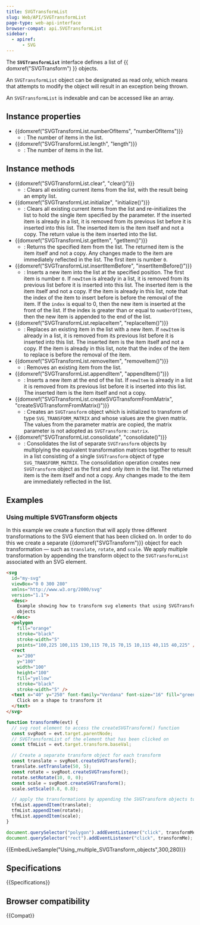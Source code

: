 ```yaml
---
title: SVGTransformList
slug: Web/API/SVGTransformList
page-type: web-api-interface
browser-compat: api.SVGTransformList
sidebar:
  - apiref:
      - SVG
---
```


The **`SVGTransformList`** interface defines a list of {{ domxref("SVGTransform") }} objects.

An `SVGTransformList` object can be designated as read only, which means that attempts to modify the object will result in an exception being thrown.

An `SVGTransformList` is indexable and can be accessed like an array.

## Instance properties

- {{domxref("SVGTransformList.numberOfItems", "numberOfItems")}}
  - : The number of items in the list.
- {{domxref("SVGTransformList.length", "length")}}
  - : The number of items in the list.

## Instance methods

- {{domxref("SVGTransformList.clear", "clear()")}}
  - : Clears all existing current items from the list, with the result being an empty list.
- {{domxref("SVGTransformList.initialize", "initialize()")}}
  - : Clears all existing current items from the list and re-initializes the list to hold the single item specified by the parameter. If the inserted item is already in a list, it is removed from its previous list before it is inserted into this list. The inserted item is the item itself and not a copy. The return value is the item inserted into the list.
- {{domxref("SVGTransformList.getItem", "getItem()")}}
  - : Returns the specified item from the list. The returned item is the item itself and not a copy. Any changes made to the item are immediately reflected in the list. The first item is number `0`.
- {{domxref("SVGTransformList.insertItemBefore", "insertItemBefore()")}}
  - : Inserts a new item into the list at the specified position. The first item is number `0`. If `newItem` is already in a list, it is removed from its previous list before it is inserted into this list. The inserted item is the item itself and not a copy. If the item is already in this list, note that the index of the item to insert before is before the removal of the item. If the `index` is equal to 0, then the new item is inserted at the front of the list. If the index is greater than or equal to `numberOfItems`, then the new item is appended to the end of the list.
- {{domxref("SVGTransformList.replaceItem", "replaceItem()")}}
  - : Replaces an existing item in the list with a new item. If `newItem` is already in a list, it is removed from its previous list before it is inserted into this list. The inserted item is the item itself and not a copy. If the item is already in this list, note that the index of the item to replace is before the removal of the item.
- {{domxref("SVGTransformList.removeItem", "removeItem()")}}
  - : Removes an existing item from the list.
- {{domxref("SVGTransformList.appendItem", "appendItem()")}}
  - : Inserts a new item at the end of the list. If `newItem` is already in a list it is removed from its previous list before it is inserted into this list. The inserted item is the item itself and not a copy.
- {{domxref("SVGTransformList.createSVGTransformFromMatrix", "createSVGTransformFromMatrix()")}}
  - : Creates an `SVGTransform` object which is initialized to transform of type `SVG_TRANSFORM_MATRIX` and whose values are the given matrix. The values from the parameter matrix are copied, the matrix parameter is not adopted as `SVGTransform::matrix`.
- {{domxref("SVGTransformList.consolidate", "consolidate()")}}
  - : Consolidates the list of separate `SVGTransform` objects by multiplying the equivalent transformation matrices together to result in a list consisting of a single `SVGTransform` object of type `SVG_TRANSFORM_MATRIX`. The consolidation operation creates new `SVGTransform` object as the first and only item in the list. The returned item is the item itself and not a copy. Any changes made to the item are immediately reflected in the list.

## Examples

### Using multiple SVGTransform objects

In this example we create a function that will apply three different transformations to the SVG element that has been clicked on. In order to do this we create a separate {{domxref("SVGTransform")}} object for each transformation — such as `translate`, `rotate`, and `scale`. We apply multiple transformation by appending the transform object to the `SVGTransformList` associated with an SVG element.

```html
<svg
  id="my-svg"
  viewBox="0 0 300 280"
  xmlns="http://www.w3.org/2000/svg"
  version="1.1">
  <desc>
    Example showing how to transform svg elements that using SVGTransform
    objects
  </desc>
  <polygon
    fill="orange"
    stroke="black"
    stroke-width="5"
    points="100,225 100,115 130,115 70,15 70,15 10,115 40,115 40,225" />
  <rect
    x="200"
    y="100"
    width="100"
    height="100"
    fill="yellow"
    stroke="black"
    stroke-width="5" />
  <text x="40" y="250" font-family="Verdana" font-size="16" fill="green">
    Click on a shape to transform it
  </text>
</svg>
```

```js
function transformMe(evt) {
  // svg root element to access the createSVGTransform() function
  const svgRoot = evt.target.parentNode;
  // SVGTransformList of the element that has been clicked on
  const tfmList = evt.target.transform.baseVal;

  // Create a separate transform object for each transform
  const translate = svgRoot.createSVGTransform();
  translate.setTranslate(50, 5);
  const rotate = svgRoot.createSVGTransform();
  rotate.setRotate(10, 0, 0);
  const scale = svgRoot.createSVGTransform();
  scale.setScale(0.8, 0.8);

  // apply the transformations by appending the SVGTransform objects to the SVGTransformList associated with the element
  tfmList.appendItem(translate);
  tfmList.appendItem(rotate);
  tfmList.appendItem(scale);
}

document.querySelector("polygon").addEventListener("click", transformMe);
document.querySelector("rect").addEventListener("click", transformMe);
```

{{EmbedLiveSample("Using_multiple_SVGTransform_objects",300,280)}}

## Specifications

{{Specifications}}

## Browser compatibility

{{Compat}}
